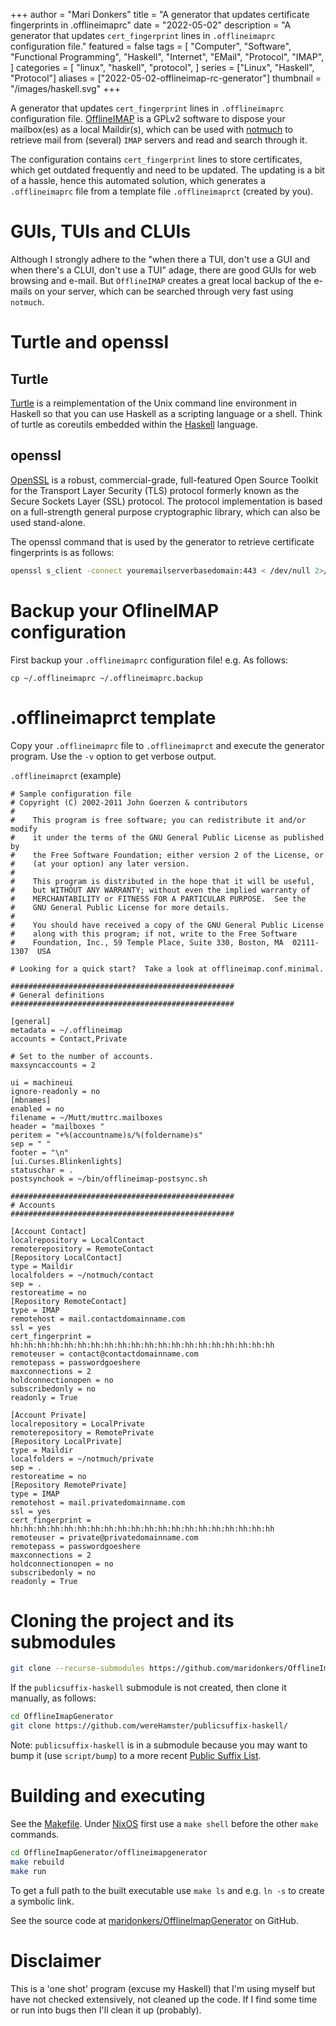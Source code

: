 +++
author = "Mari Donkers"
title = "A generator that updates certificate fingerprints in .offlineimaprc"
date = "2022-05-02"
description = "A generator that updates `cert_fingerprint` lines in `.offlineimaprc` configuration file."
featured = false
tags = [
    "Computer",
    "Software",
    "Functional Programming",
    "Haskell",
    "Internet",
    "EMail",
    "Protocol",
    "IMAP",
]
categories = [
    "linux",
    "haskell",
    "protocol",
]
series = ["Linux", "Haskell", "Protocol"]
aliases = ["2022-05-02-offlineimap-rc-generator"]
thumbnail = "/images/haskell.svg"
+++

A generator that updates `cert_fingerprint` lines in `.offlineimaprc` configuration file. [OfflineIMAP](http://www.offlineimap.org/) is a GPLv2 software to dispose your mailbox(es) as a local Maildir(s), which can be used with [notmuch](https://notmuchmail.org/) to retrieve mail from (several) `IMAP` servers and read and search through it.

The configuration contains `cert_fingerprint` lines to store certificates, which get outdated frequently and need to be updated. The updating is a bit of a hassle, hence this automated solution, which generates a `.offlineimaprc` file from a template file `.offlineimaprct` (created by you).
<!--more-->

# GUIs, TUIs and CLUIs

Although I strongly adhere to the "when there a TUI, don't use a GUI and when there's a CLUI, don't use a TUI" adage, there are good GUIs for web browsing and e-mail. But `OfflineIMAP` creates a great local backup of the e-mails on your server, which can be searched through very fast using `notmuch`.

# Turtle and openssl

## Turtle

[Turtle](https://github.com/Gabriel439/turtle) is a reimplementation of the Unix command line environment in Haskell so that you can use Haskell as a scripting language or a shell. Think of turtle as coreutils embedded within the [Haskell](https://www.haskell.org/) language.

## openssl

[OpenSSL](https://github.com/openssl/openssl) is a robust, commercial-grade, full-featured Open Source Toolkit for the Transport Layer Security (TLS) protocol formerly known as the Secure Sockets Layer (SSL) protocol. The protocol implementation is based on a full-strength general purpose cryptographic library, which can also be used stand-alone.

The openssl command that is used by the generator to retrieve certificate fingerprints is as follows:

``` bash
openssl s_client -connect youremailserverbasedomain:443 < /dev/null 2>/dev/null | openssl x509 -fingerprint -noout -in /dev/stdin
```

# Backup your OflineIMAP configuration

First backup your `.offlineimaprc` configuration file! e.g. As follows:

    cp ~/.offlineimaprc ~/.offlineimaprc.backup

# .offlineimaprct template

Copy your `.offlineimaprc` file to `.offlineimaprct` and execute the generator program. Use the `-v` option to get verbose output.

`.offlineimaprct` (example)

``` example
# Sample configuration file
# Copyright (C) 2002-2011 John Goerzen & contributors
#
#    This program is free software; you can redistribute it and/or modify
#    it under the terms of the GNU General Public License as published by
#    the Free Software Foundation; either version 2 of the License, or
#    (at your option) any later version.
#
#    This program is distributed in the hope that it will be useful,
#    but WITHOUT ANY WARRANTY; without even the implied warranty of
#    MERCHANTABILITY or FITNESS FOR A PARTICULAR PURPOSE.  See the
#    GNU General Public License for more details.
#
#    You should have received a copy of the GNU General Public License
#    along with this program; if not, write to the Free Software
#    Foundation, Inc., 59 Temple Place, Suite 330, Boston, MA  02111-1307  USA

# Looking for a quick start?  Take a look at offlineimap.conf.minimal.

##################################################
# General definitions
##################################################

[general]
metadata = ~/.offlineimap
accounts = Contact,Private

# Set to the number of accounts.
maxsyncaccounts = 2

ui = machineui 
ignore-readonly = no
[mbnames]
enabled = no
filename = ~/Mutt/muttrc.mailboxes
header = "mailboxes "
peritem = "+%(accountname)s/%(foldername)s"
sep = " "
footer = "\n"
[ui.Curses.Blinkenlights]
statuschar = .
postsynchook = ~/bin/offlineimap-postsync.sh

##################################################
# Accounts
##################################################

[Account Contact]
localrepository = LocalContact
remoterepository = RemoteContact
[Repository LocalContact]
type = Maildir
localfolders = ~/notmuch/contact
sep = .
restoreatime = no
[Repository RemoteContact]
type = IMAP
remotehost = mail.contactdomainname.com
ssl = yes
cert_fingerprint = hh:hh:hh:hh:hh:hh:hh:hh:hh:hh:hh:hh:hh:hh:hh:hh:hh:hh:hh:hh
remoteuser = contact@contactdomainname.com
remotepass = passwordgoeshere
maxconnections = 2
holdconnectionopen = no
subscribedonly = no
readonly = True

[Account Private]
localrepository = LocalPrivate
remoterepository = RemotePrivate
[Repository LocalPrivate]
type = Maildir
localfolders = ~/notmuch/private
sep = .
restoreatime = no
[Repository RemotePrivate]
type = IMAP
remotehost = mail.privatedomainname.com
ssl = yes
cert_fingerprint = hh:hh:hh:hh:hh:hh:hh:hh:hh:hh:hh:hh:hh:hh:hh:hh:hh:hh:hh:hh
remoteuser = private@privatedomainname.com
remotepass = passwordgoeshere
maxconnections = 2
holdconnectionopen = no
subscribedonly = no
readonly = True
```

# Cloning the project and its submodules

``` bash
git clone --recurse-submodules https://github.com/maridonkers/OfflineImapGenerator
```

If the `publicsuffix-haskell` submodule is not created, then clone it manually, as follows:

``` bash
cd OfflineImapGenerator
git clone https://github.com/wereHamster/publicsuffix-haskell/
```

Note: `publicsuffix-haskell` is in a submodule because you may want to bump it (use `script/bump`) to a more recent [Public Suffix List](https://publicsuffix.org/).

# Building and executing

See the [Makefile](https://github.com/maridonkers/OfflineImapGenerator/blob/master/offlineimapgenerator/Makefile). Under [NixOS](https://nixos.org/) first use a `make shell` before the other `make` commands.

``` bash
cd OfflineImapGenerator/offlineimapgenerator
make rebuild
make run
```

To get a full path to the built executable use `make ls` and e.g. `ln -s` to create a symbolic link.

See the source code at [maridonkers/OfflineImapGenerator](https://github.com/maridonkers/OfflineImapGenerator) on GitHub.

# Disclaimer

This is a 'one shot' program (excuse my Haskell) that I'm using myself but have not checked extensively, not cleaned up the code. If I find some time or run into bugs then I'll clean it up (probably).
